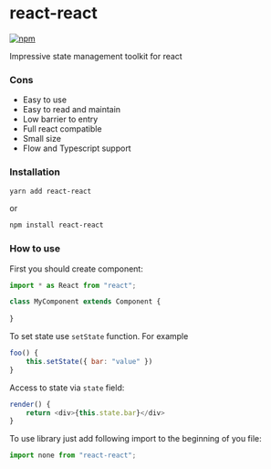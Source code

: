 # react-react

[![npm](https://img.shields.io/npm/v/react-react.svg?style=flat-square)](https://www.npmjs.com/package/react-react)

Impressive state management toolkit for react

### Cons
* Easy to use
* Easy to read and maintain
* Low barrier to entry
* Full react compatible
* Small size
* Flow and Typescript support

### Installation

```bash
yarn add react-react
```

or 

```bash
npm install react-react
```

### How to use

First you should create component:

```javascript
import * as React from "react";

class MyComponent extends Component {
    
}
```

To set state use `setState` function. For example

```javascript
foo() {
    this.setState({ bar: "value" })
}
```

Access to state via `state` field:

```javascript
render() {
    return <div>{this.state.bar}</div>
}
```

To use library just add following import to the beginning of you file:

```javascript
import none from "react-react";
```
